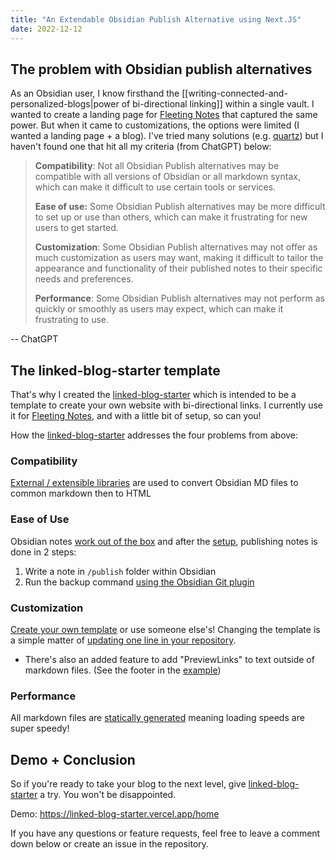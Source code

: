 ```yaml
---
title: "An Extendable Obsidian Publish Alternative using Next.JS"
date: 2022-12-12
---
```

## The problem with Obsidian publish alternatives
As an Obsidian user, I know firsthand the [[writing-connected-and-personalized-blogs|power of bi-directional linking]] within a single vault. I wanted to create a landing page for [Fleeting Notes](https://www.fleetingnotes.app/) that captured the same power. But when it came to customizations, the options were limited (I wanted a landing page + a blog). I've tried many solutions (e.g. [quartz](https://github.com/jackyzha0/quartz)) but I haven't found one that hit all my criteria (from ChatGPT) below:

> **Compatibility**: Not all Obsidian Publish alternatives may be compatible with all versions of Obsidian or all markdown syntax, which can make it difficult to use certain tools or services. 
> 
> **Ease of use:** Some Obsidian Publish alternatives may be more difficult to set up or use than others, which can make it frustrating for new users to get started.
> 
> **Customization**: Some Obsidian Publish alternatives may not offer as much customization as users may want, making it difficult to tailor the appearance and functionality of their published notes to their specific needs and preferences.
> 
> **Performance**: Some Obsidian Publish alternatives may not perform as quickly or smoothly as users may expect, which can make it frustrating to use.

-- ChatGPT

## The linked-blog-starter template
That's why I created the [linked-blog-starter](https://github.com/matthewwong525/linked-blog-starter) which is intended to be a template to create your own website with bi-directional links. I currently use it for [Fleeting Notes](https://www.fleetingnotes.app/), and with a little bit of setup, so can you!

How the [linked-blog-starter](https://github.com/matthewwong525/linked-blog-starter) addresses the four problems from above:

### Compatibility
[External / extensible libraries](https://linked-blog-starter.vercel.app/linked-blog-starter-does-not-reinvent-wheel) are used to convert Obsidian MD files to common markdown then to HTML

### Ease of Use
Obsidian notes [work out of the box](https://linked-blog-starter.vercel.app/works-out-of-the-box-with-markdown-files) and after the [setup](https://linked-blog-starter.vercel.app/publish-your-obsidian-notes-with-linked-blog-starter), publishing notes is done in 2 steps:
1. Write a note in `/publish` folder within Obsidian
2. Run the backup command [using the Obsidian Git plugin](https://linked-blog-starter.vercel.app/connect-obsidian-vault-with-github)

### Customization
[Create your own template](https://linked-blog-starter.vercel.app/deploy-a-custom-linked-blog-starter) or use someone else's! Changing the template is a simple matter of [updating one line in your repository](https://linked-blog-starter.vercel.app/update-publish-settings-github-actions).
- There's also an added feature to add "PreviewLinks" to text outside of markdown files. (See the footer in the [example](https://linked-blog-starter.vercel.app/home))

### Performance
All markdown files are [statically generated](https://linked-blog-starter.vercel.app/statically-generated) meaning loading speeds are super speedy!

## Demo + Conclusion
So if you're ready to take your blog to the next level, give [linked-blog-starter](https://github.com/matthewwong525/linked-blog-starter) a try. You won't be disappointed.

Demo: https://linked-blog-starter.vercel.app/home

If you have any questions or feature requests, feel free to leave a comment down below or create an issue in the repository.
